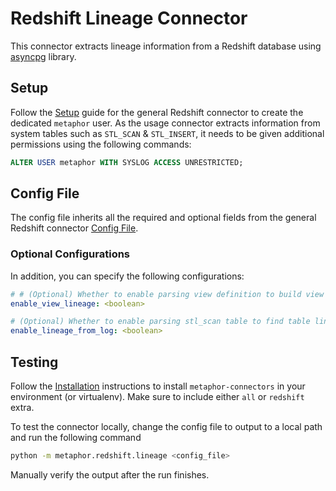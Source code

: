 # Redshift Lineage Connector

This connector extracts lineage information from a Redshift database using [asyncpg](https://github.com/MagicStack/asyncpg) library.

## Setup

Follow the [Setup](../README.md#Setup) guide for the general Redshift connector to create the dedicated `metaphor` user. As the usage connector extracts information from system tables such as `STL_SCAN` & `STL_INSERT`, it needs to be given additional permissions using the following commands:

```sql
ALTER USER metaphor WITH SYSLOG ACCESS UNRESTRICTED;
```

## Config File

The config file inherits all the required and optional fields from the general Redshift connector [Config File](../README.md#config-file).

### Optional Configurations

In addition, you can specify the following configurations:

```yaml
# # (Optional) Whether to enable parsing view definition to build view lineage, default True
enable_view_lineage: <boolean>

# (Optional) Whether to enable parsing stl_scan table to find table lineage information, default True
enable_lineage_from_log: <boolean>
```

## Testing

Follow the [Installation](../../README.md) instructions to install `metaphor-connectors` in your environment (or virtualenv). Make sure to include either `all` or `redshift` extra.

To test the connector locally, change the config file to output to a local path and run the following command

```bash
python -m metaphor.redshift.lineage <config_file>
```

Manually verify the output after the run finishes.
